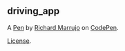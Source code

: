 driving_app
-----------


A [Pen](https://codepen.io/richardmarrujo/pen/BaZXrxP) by [Richard Marrujo](https://codepen.io/richardmarrujo) on [CodePen](https://codepen.io).

[License](https://codepen.io/richardmarrujo/pen/BaZXrxP/license).